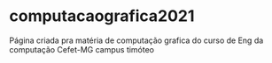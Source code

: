 # computacaografica2021
Página criada pra matéria de computação grafica do curso de Eng da computação Cefet-MG campus timóteo
